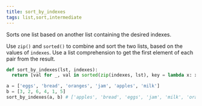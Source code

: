 ```yaml
---
title: sort_by_indexes
tags: list,sort,intermediate
---
```


Sorts one list based on another list containing the desired indexes.

Use `zip()` and `sorted()` to combine and sort the two lists, based on the values of `indexes`.
Use a list comprehension to get the first element of each pair from the result.

```py
def sort_by_indexes(lst, indexes):
  return [val for _, val in sorted(zip(indexes, lst), key = lambda x: x[0])]
```

```py
a = ['eggs', 'bread', 'oranges', 'jam', 'apples', 'milk']
b = [3, 2, 6, 4, 1, 5]
sort_by_indexes(a, b) # ['apples', 'bread', 'eggs', 'jam', 'milk', 'oranges']
```
